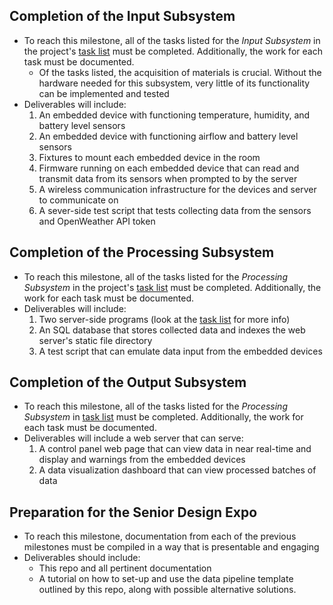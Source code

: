 ## Completion of the Input Subsystem
- To reach this milestone, all of the tasks listed for the *Input Subsystem* in the project's [task list](Tasklist.md) must be completed. Additionally, the work for each task must be documented.
  - Of the tasks listed, the acquisition of materials is crucial. Without the hardware needed for this subsystem, very little of its functionality can be
    implemented and tested
- Deliverables will include:
  1. An embedded device with functioning temperature, humidity, and battery level sensors
  2. An embedded device with functioning airflow and battery level sensors
  3. Fixtures to mount each embedded device in the room
  4. Firmware running on each embedded device that can read and transmit data from its sensors when prompted to by the server
  5. A wireless communication infrastructure for the devices and server to communicate on
  6. A sever-side test script that tests collecting data from the sensors and OpenWeather API token

## Completion of the Processing Subsystem
- To reach this milestone, all of the tasks listed for the *Processing Subsystem* in the project's [task list](Tasklist.md) must be completed. Additionally, the work for each task must be documented.
- Deliverables will include:
  1. Two server-side programs (look at the [task list](Tasklist.md) for more info)
  2. An SQL database that stores collected data and indexes the web server's static file directory
  3. A test script that can emulate data input from the embedded devices

## Completion of the Output Subsystem
- To reach this milestone, all of the tasks listed for the *Processing Subsystem* in [task list](Tasklist.md) must be completed. Additionally, the work for each task must be documented.
- Deliverables will include a web server that can serve:
  1. A control panel web page that can view data in near real-time and display and warnings from the embedded devices
  2. A data visualization dashboard that can view processed batches of data
  
## Preparation for the Senior Design Expo
- To reach this milestone, documentation from each of the previous milestones must be compiled in a way that is presentable and engaging
- Deliverables should include:
  - This repo and all pertinent documentation
  - A tutorial on how to set-up and use the data pipeline template outlined by this repo, along with possible alternative solutions.
